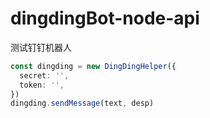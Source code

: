 # dingdingBot-node-api

测试钉钉机器人



```ts
const dingding = new DingDingHelper({
  secret: '',
  token: '',
})
dingding.sendMessage(text, desp)
```
